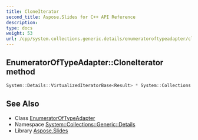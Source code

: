 ```yaml
---
title: CloneIterator
second_title: Aspose.Slides for C++ API Reference
description: 
type: docs
weight: 53
url: /cpp/system.collections.generic.details/enumeratoroftypeadapter/cloneiterator/
---
```

## EnumeratorOfTypeAdapter::CloneIterator method




```cpp
System::Details::VirtualizedIteratorBase<Result> * System::Collections::Generic::Details::EnumeratorOfTypeAdapter<Source, Result>::CloneIterator() const override
```

## See Also

* Class [EnumeratorOfTypeAdapter](../)
* Namespace [System::Collections::Generic::Details](../../)
* Library [Aspose.Slides](../../../)
